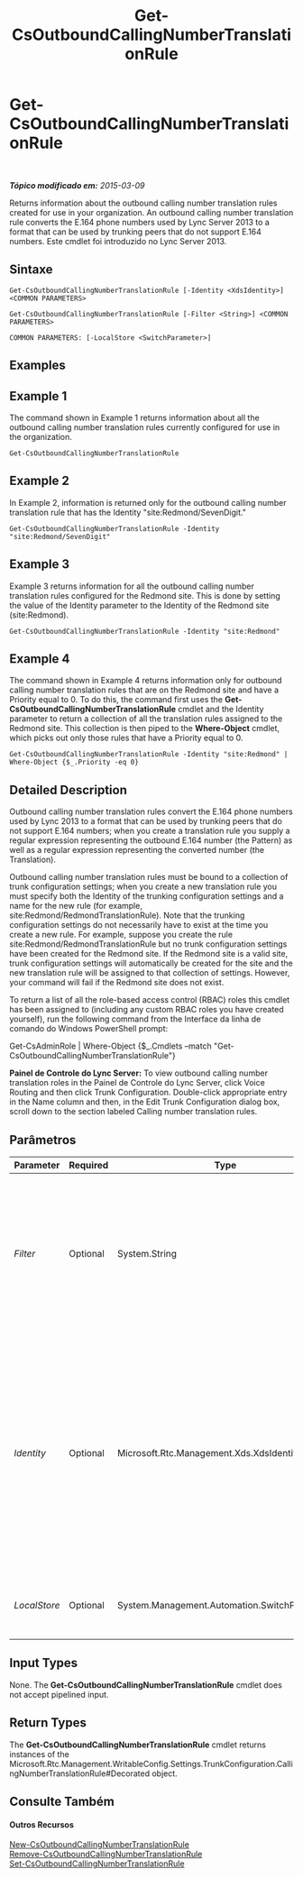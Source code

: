 ﻿---
title: Get-CsOutboundCallingNumberTranslationRule
TOCTitle: Get-CsOutboundCallingNumberTranslationRule
ms:assetid: 65589388-f935-4d25-ae74-362be97c8597
ms:mtpsurl: https://technet.microsoft.com/pt-br/library/JJ204962(v=OCS.15)
ms:contentKeyID: 49306932
ms.date: 05/19/2016
mtps_version: v=OCS.15
ms.translationtype: HT
---

# Get-CsOutboundCallingNumberTranslationRule

 

_**Tópico modificado em:** 2015-03-09_

Returns information about the outbound calling number translation rules created for use in your organization. An outbound calling number translation rule converts the E.164 phone numbers used by Lync Server 2013 to a format that can be used by trunking peers that do not support E.164 numbers. Este cmdlet foi introduzido no Lync Server 2013.

## Sintaxe

    Get-CsOutboundCallingNumberTranslationRule [-Identity <XdsIdentity>] <COMMON PARAMETERS>

    Get-CsOutboundCallingNumberTranslationRule [-Filter <String>] <COMMON PARAMETERS>

    COMMON PARAMETERS: [-LocalStore <SwitchParameter>]

## Examples

## Example 1

The command shown in Example 1 returns information about all the outbound calling number translation rules currently configured for use in the organization.

    Get-CsOutboundCallingNumberTranslationRule

## Example 2

In Example 2, information is returned only for the outbound calling number translation rule that has the Identity "site:Redmond/SevenDigit."

    Get-CsOutboundCallingNumberTranslationRule -Identity "site:Redmond/SevenDigit"

## Example 3

Example 3 returns information for all the outbound calling number translation rules configured for the Redmond site. This is done by setting the value of the Identity parameter to the Identity of the Redmond site (site:Redmond).

    Get-CsOutboundCallingNumberTranslationRule -Identity "site:Redmond"

## Example 4

The command shown in Example 4 returns information only for outbound calling number translation rules that are on the Redmond site and have a Priority equal to 0. To do this, the command first uses the **Get-CsOutboundCallingNumberTranslationRule** cmdlet and the Identity parameter to return a collection of all the translation rules assigned to the Redmond site. This collection is then piped to the **Where-Object** cmdlet, which picks out only those rules that have a Priority equal to 0.

    Get-CsOutboundCallingNumberTranslationRule -Identity "site:Redmond" | Where-Object {$_.Priority -eq 0}

## Detailed Description

Outbound calling number translation rules convert the E.164 phone numbers used by Lync 2013 to a format that can be used by trunking peers that do not support E.164 numbers; when you create a translation rule you supply a regular expression representing the outbound E.164 number (the Pattern) as well as a regular expression representing the converted number (the Translation).

Outbound calling number translation rules must be bound to a collection of trunk configuration settings; when you create a new translation rule you must specify both the Identity of the trunking configuration settings and a name for the new rule (for example, site:Redmond/RedmondTranslationRule). Note that the trunking configuration settings do not necessarily have to exist at the time you create a new rule. For example, suppose you create the rule site:Redmond/RedmondTranslationRule but no trunk configuration settings have been created for the Redmond site. If the Redmond site is a valid site, trunk configuration settings will automatically be created for the site and the new translation rule will be assigned to that collection of settings. However, your command will fail if the Redmond site does not exist.

To return a list of all the role-based access control (RBAC) roles this cmdlet has been assigned to (including any custom RBAC roles you have created yourself), run the following command from the Interface da linha de comando do Windows PowerShell prompt:

Get-CsAdminRole | Where-Object {$\_.Cmdlets –match "Get-CsOutboundCallingNumberTranslationRule"}

**Painel de Controle do Lync Server:** To view outbound calling number translation roles in the Painel de Controle do Lync Server, click Voice Routing and then click Trunk Configuration. Double-click appropriate entry in the Name column and then, in the Edit Trunk Configuration dialog box, scroll down to the section labeled Calling number translation rules.

## Parâmetros


<table>
<colgroup>
<col style="width: 25%" />
<col style="width: 25%" />
<col style="width: 25%" />
<col style="width: 25%" />
</colgroup>
<thead>
<tr class="header">
<th>Parameter</th>
<th>Required</th>
<th>Type</th>
<th>Description</th>
</tr>
</thead>
<tbody>
<tr class="odd">
<td><p><em>Filter</em></p></td>
<td><p>Optional</p></td>
<td><p>System.String</p></td>
<td><p>Performs a wildcard search that allows you to return only those outbound translation rules that have Identities that match the wildcard string. For example, this syntax returns all the translation rules that include the string value &quot;Redmond&quot;:</p>
<p>-Filter &quot;*Redmond*&quot;</p>
<p>To return all the translation rules configured at the site scope use this syntax:</p>
<p>-Filter &quot;site:*&quot;</p></td>
</tr>
<tr class="even">
<td><p><em>Identity</em></p></td>
<td><p>Optional</p></td>
<td><p>Microsoft.Rtc.Management.Xds.XdsIdentity</p></td>
<td><p>Unique identifier for the outbound calling number translation rule you want to retrieve. The Identity consists of the scope followed by a unique name within each scope; for example:</p>
<p>-Identity &quot;site:Redmond/OutboundRule1&quot;</p>
<p>To return all the translation rules configured for a specific scope (such as the Redmond site) simply set the Identity to the scope itself:</p>
<p>-Identity &quot;site:Redmond&quot;</p>
<p>If neither the Identity parameter nor the Filter parameter is specified the <strong>Get-CsOutboundCallingNumberTranslationRule</strong> cmdlet returns information about all your outbound calling number translation rules.</p></td>
</tr>
<tr class="odd">
<td><p><em>LocalStore</em></p></td>
<td><p>Optional</p></td>
<td><p>System.Management.Automation.SwitchParameter</p></td>
<td><p>Retrieves the outbound calling number translation rule data from the local replica of the Central Management store rather than from the Central Management store itself.</p></td>
</tr>
</tbody>
</table>


## Input Types

None. The **Get-CsOutboundCallingNumberTranslationRule** cmdlet does not accept pipelined input.

## Return Types

The **Get-CsOutboundCallingNumberTranslationRule** cmdlet returns instances of the Microsoft.Rtc.Management.WritableConfig.Settings.TrunkConfiguration.CallingNumberTranslationRule\#Decorated object.

## Consulte Também

#### Outros Recursos

[New-CsOutboundCallingNumberTranslationRule](new-csoutboundcallingnumbertranslationrule.md)  
[Remove-CsOutboundCallingNumberTranslationRule](remove-csoutboundcallingnumbertranslationrule.md)  
[Set-CsOutboundCallingNumberTranslationRule](set-csoutboundcallingnumbertranslationrule.md)

